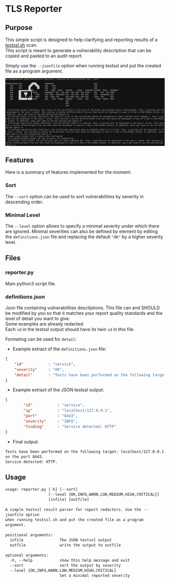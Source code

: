 # TLS Reporter

## Purpose

This simple script is designed to help clarifying and reporting results of a [testssl.sh](ihttps://github.com/drwetter/testssl.sh) scan.  
This script is meant to generate a vulnerability description that can be copied and pasted to an audit report.

Simply use the `--jsonfile` option when running testssl and put the created file as a program argument.

![sort.png](doc/sort.png "Simple example with wulnerabilities sorted by severity")

## Features

Here is a summary of features implemented for the moment:

### Sort

The `--sort` option can be used to sort vulnerabilities by severity in descending order.

### Minimal Level

The `--level` option allows to specify a minimal severity under which there are ignored.
Minimal severities can also be defined by element by editing the `definitions.json` file and replacing the default `"OK"` by a higher severity level.

## Files

### reporter.py

Main python3 script file.

### definitions.json

Json file containing vulnerabilities desctiptions. This file can and SHOULD be modified by you so that it matches your report quality standards and the level of detail you want to give.  
Some examples are already redacted.  
Each `id` in the testssl output should have its twin `id` in this file.

Formating can be used for `detail`:

* Example extract of the `definitions.json` file:
```json
{
	"id"           : "service",
	"severity"     : "OK",
	"detail"       : "Tests have been performed on the following target: %(ip)s on the port %(port)s.\n%(finding)s."
}
```

* Example extract of the JSON testssl output:
```json
{
        "id"           : "service",
        "ip"           : "localhost/127.0.0.1",
        "port"         : "8443",
        "severity"     : "INFO",
        "finding"      : "Service detected: HTTP"
}
```

* Final output:

```
Tests have been performed on the following target: localhost/127.0.0.1 on the port 8443.
Service detected: HTTP.
```

## Usage

```
usage: reporter.py [-h] [--sort]
                   [--level {OK,INFO,WARN,LOW,MEDIUM,HIGH,CRITICAL}]
                   [infile] [outfile]

A simple testssl result parser for report redactors. Use the --jsonfile option
when running testssl.sh and put the created file as a program argument.

positional arguments:
  infile                The JSON testssl output
  outfile               write the output to outfile

optional arguments:
  -h, --help            show this help message and exit
  --sort                sort the output by severity
  --level {OK,INFO,WARN,LOW,MEDIUM,HIGH,CRITICAL}
                        Set a minimal reported severity
```
